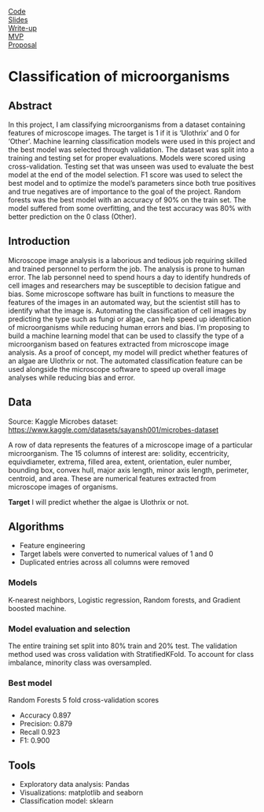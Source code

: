 [Code](https://github.com/lee-jin81/metis_project_4_classification/blob/main/project_4_microbes_v_FINAL.ipynb) <br>
[Slides](https://github.com/lee-jin81/metis_project_4_classification/blob/main/Slides_classification.pdf) <br>
[Write-up](https://github.com/lee-jin81/metis_project_4_classification/blob/main/Writeup_classification.pdf) <br>
[MVP](https://github.com/lee-jin81/metis_project_4_classification/blob/main/mvp_classification.md) <br>
[Proposal](https://github.com/lee-jin81/metis_project_4_classification/blob/main/Proposal_classification.pdf) 

# Classification of microorganisms

## Abstract 
In this project, I am classifying microorganisms from a dataset containing features of microscope images. The target is 1 if it is ‘Ulothrix’ and 0 for ‘Other’. Machine learning classification models were used in this project and the best model was selected through validation. The dataset was split into a training and testing set for proper evaluations. Models were scored using cross-validation. Testing set that was unseen was used to evaluate the best model at the end of the model selection. F1 score was used to select the best model and to optimize the model’s parameters since both true positives and true negatives are of importance to the goal of the project. Random forests was the best model with an accuracy of 90% on the train set. The model suffered from some overfitting, and the test accuracy was 80% with better prediction on the 0 class (Other).

## Introduction
Microscope image analysis is a laborious and tedious job requiring skilled and trained personnel to perform the job. The analysis is prone to human error. The lab personnel need to spend hours a day to identify hundreds of cell images and researchers may be susceptible to decision fatigue and bias. Some microscope software has built in functions to measure the features of the images in an automated way, but the scientist still has to identify what the image is. Automating the classification of cell images by predicting the type such as fungi or algae, can help speed up identification of microorganisms while reducing human errors and bias. 
I’m proposing to build a machine learning model that can be used to classify the type of a microorganism based on features extracted from microscope image analysis. As a proof of concept, my model will predict whether features of an algae are Ulothrix or not. The automated classification feature can be used alongside the microscope software to speed up overall image analyses while reducing bias and error. 

## Data
Source: Kaggle Microbes dataset: https://www.kaggle.com/datasets/sayansh001/microbes-dataset

A row of data represents the features of a microscope image of a particular microorganism.
The 15 columns of interest are: solidity, eccentricity, equivdiameter, extrema, filled area, extent, orientation, euler number, bounding box, convex hull, major axis length, minor axis length, perimeter, centroid, and area. These are numerical features extracted from microscope images of organisms. 

**Target**
I will predict whether the algae is Ulothrix or not.

## Algorithms 
* Feature engineering
*	Target labels were converted to numerical values of 1 and 0
*	Duplicated entries across all columns were removed

### Models
K-nearest neighbors, Logistic regression, Random forests, and Gradient boosted machine. 

### Model evaluation and selection 
The entire training set split into 80% train and 20% test. The validation method used was cross validation with StratifiedKFold. To account for class imbalance, minority class was oversampled.

### Best model
Random Forests 5 fold cross-validation scores
* Accuracy 0.897
* Precision: 0.879
* Recall 0.923
* F1: 0.900

## Tools
* Exploratory data analysis: Pandas
* Visualizations: matplotlib and seaborn
* Classification model: sklearn



